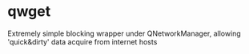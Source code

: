 qwget
=====

Extremely simple blocking wrapper under QNetworkManager, allowing 'quick&amp;dirty' data acquire from internet hosts